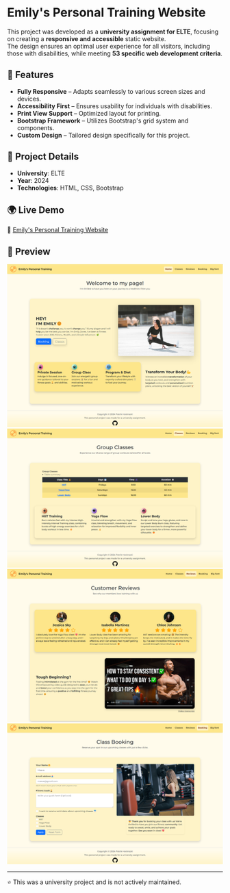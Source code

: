 # Emily's Personal Training Website

This project was developed as a **university assignment for ELTE**, focusing on creating a **responsive and accessible** static website.  
The design ensures an optimal user experience for all visitors, including those with disabilities, while meeting **53 specific web development criteria**.

## 🚀 Features
- **Fully Responsive** – Adapts seamlessly to various screen sizes and devices.  
- **Accessibility First** – Ensures usability for individuals with disabilities.  
- **Print View Support** – Optimized layout for printing.  
- **Bootstrap Framework** – Utilizes Bootstrap's grid system and components.  
- **Custom Design** – Tailored design specifically for this project.  

## 📅 Project Details
- **University**: ELTE  
- **Year**: 2024  
- **Technologies**: HTML, CSS, Bootstrap

## 🌍 Live Demo  
🔗 [Emily's Personal Training Website](https://emilyspersonaltraining.netlify.app)  

## 📸 Preview  
![Website Screenshot](readme-images/screenshot1.png)
![Website Screenshot](readme-images/screenshot2.png)
![Website Screenshot](readme-images/screenshot3.png)
![Website Screenshot](readme-images/screenshot4.png)

---

⭐ This was a university project and is not actively maintained.

